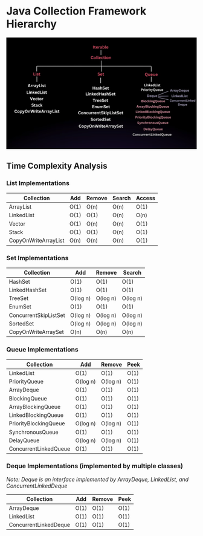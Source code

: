 # Java Collection Framework Hierarchy

![Collection Hierarchy in Java](collection.png)

## Time Complexity Analysis

### List Implementations

| Collection | Add | Remove | Search | Access |
|------------|-----|--------|--------|--------|
| ArrayList | O(1) | O(n) | O(n) | O(1) |
| LinkedList | O(1) | O(1) | O(n) | O(n) |
| Vector | O(1) | O(n) | O(n) | O(1) |
| Stack | O(1) | O(1) | O(n) | O(1) |
| CopyOnWriteArrayList | O(n) | O(n) | O(n) | O(1) |

### Set Implementations

| Collection | Add | Remove | Search |
|------------|-----|--------|--------|
| HashSet | O(1) | O(1) | O(1) |
| LinkedHashSet | O(1) | O(1) | O(1) |
| TreeSet | O(log n) | O(log n) | O(log n) |
| EnumSet | O(1) | O(1) | O(1) |
| ConcurrentSkipListSet | O(log n) | O(log n) | O(log n) |
| SortedSet | O(log n) | O(log n) | O(log n) |
| CopyOnWriteArraySet | O(n) | O(n) | O(n) |

### Queue Implementations

| Collection | Add | Remove | Peek |
|------------|-----|--------|------|
| LinkedList | O(1) | O(1) | O(1) |
| PriorityQueue | O(log n) | O(log n) | O(1) |
| ArrayDeque | O(1) | O(1) | O(1) |
| BlockingQueue | O(1) | O(1) | O(1) |
| ArrayBlockingQueue | O(1) | O(1) | O(1) |
| LinkedBlockingQueue | O(1) | O(1) | O(1) |
| PriorityBlockingQueue | O(log n) | O(log n) | O(1) |
| SynchronousQueue | O(1) | O(1) | O(1) |
| DelayQueue | O(log n) | O(log n) | O(1) |
| ConcurrentLinkedQueue | O(1) | O(1) | O(1) |

### Deque Implementations (implemented by multiple classes)
*Note: Deque is an interface implemented by ArrayDeque, LinkedList, and ConcurrentLinkedDeque*

| Collection | Add | Remove | Peek |
|------------|-----|--------|------|
| ArrayDeque | O(1) | O(1) | O(1) |
| LinkedList | O(1) | O(1) | O(1) |
| ConcurrentLinkedDeque | O(1) | O(1) | O(1) |